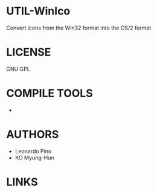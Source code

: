UTIL-WinIco
===========

Convert icons from the Win32 format into the OS/2 format

LICENSE
========
GNU GPL

COMPILE TOOLS
==============
- 

AUTHORS
=============
- Leonardo Pino 
- KO Myung-Hun

LINKS
=============
